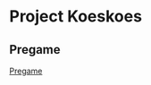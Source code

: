 # Project Koeskoes
## Pregame
[Pregame](https://github.com/HANICA-DWA/sep2021-project-koeskoes/tree/main/koeskoes/1.Pregame)
